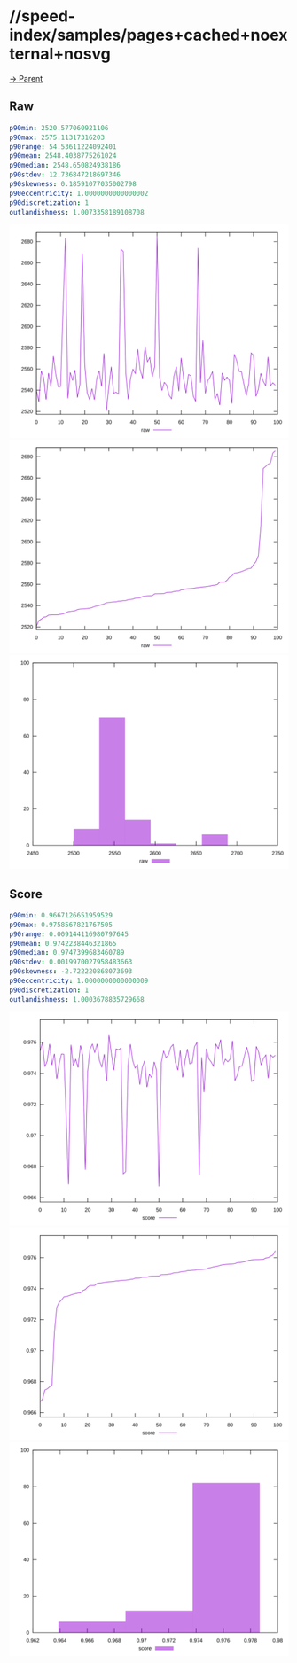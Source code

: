 
# //speed-index/samples/pages+cached+noexternal+nosvg

[→ Parent](../..)


## Raw


```yaml
p90min: 2520.577060921106
p90max: 2575.11317316203
p90range: 54.53611224092401
p90mean: 2548.4038775261024
p90median: 2548.650824938186
p90stdev: 12.736847218697346
p90skewness: 0.18591077035002798
p90eccentricity: 1.0000000000000002
p90discretization: 1
outlandishness: 1.0073358189108708

```

![PLOT: raw-values](./raw/values.svg)![PLOT: raw-sorted](./raw/sorted.svg)![PLOT: raw-histogram](./raw/histogram.svg)
## Score


```yaml
p90min: 0.9667126651959529
p90max: 0.9758567821767505
p90range: 0.009144116980797645
p90mean: 0.9742238446321865
p90median: 0.9747399683460789
p90stdev: 0.0019970027958483663
p90skewness: -2.722220868073693
p90eccentricity: 1.0000000000000009
p90discretization: 1
outlandishness: 1.0003678835729668

```

![PLOT: score-values](./score/values.svg)![PLOT: score-sorted](./score/sorted.svg)![PLOT: score-histogram](./score/histogram.svg)